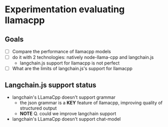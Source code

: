 # Experimentation evaluating llamacpp

## Goals
- [ ] Compare the performance of llamacpp models
- [ ] do it with 2 technologies: natively node-llama-cpp and langchain.js
  - langchain.js support for llamacpp is not perfect
- [ ] What are the limits of langchain.js's support for llamacpp

## Langchain.js support status
- langchain's LLamaCpp doesn't support grammar
  - the json grammar is a **KEY** feature of llamacpp, improving quality of structured output
  - **NOTE** Q. could we improve langchain support
- langchain's LLamaCpp doesn't support chat-model